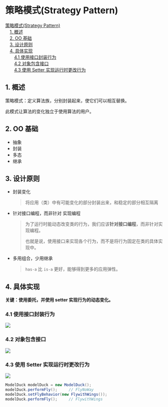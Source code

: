 # 策略模式(Strategy Pattern)

<!-- MDTOC maxdepth:6 firsth1:1 numbering:0 flatten:0 bullets:0 updateOnSave:1 -->

[策略模式(Strategy Pattern)](#策略模式strategy-pattern)   
&emsp;[1. 概述](#1-概述)   
&emsp;[2. OO 基础](#2-oo-基础)   
&emsp;[3. 设计原则](#3-设计原则)   
&emsp;[4.  具体实现](#4-具体实现)   
&emsp;&emsp;[4.1 使用接口封装行为](#41-使用接口封装行为)   
&emsp;&emsp;[4.2 对象包含接口](#42-对象包含接口)   
&emsp;&emsp;[4.3 使用 Setter 实现运行时更改行为](#43-使用-setter-实现运行时更改行为)   

<!-- /MDTOC -->

## 1. 概述

策略模式：定义算法族，分别封装起来，使它们可以相互替换。

此模式让算法的变化独立于使用算法的用户。

## 2. OO 基础

- 抽象
- 封装
- 多态
- 继承

## 3. 设计原则

- 封装变化

  > 将应用（类）中有可能变化的部分封装出来，和稳定的部分相互隔离

- 针对接口编程，而非针对 实现编程

  > 为了运行时能动态改变类的行为，我们应该**针对接口编程**，而非针对实现编程。
  >
  > 也就是说，使用接口来实现各个行为，而不是将行为固定在类的具体实现中。

- 多用组合，少用继承

  > `has-a` 比 `is-a` 更好，能够得到更多的应用弹性。

## 4.  具体实现

**关键：使用委托，并使用 setter 实现行为的动态变化。**

### 4.1 使用接口封装行为

![](http://ww3.sinaimg.cn/large/65e4f1e6gw1f9psjbgdc1j20le0a6mxh.jpg)



### 4.2 对象包含接口

![](http://ww4.sinaimg.cn/large/65e4f1e6gw1f9pszct1akj20tz0efab4.jpg)

### 4.3 使用 Setter 实现运行时更改行为

![](http://ww3.sinaimg.cn/large/65e4f1e6jw1f9ptf31737j20tu0fcq43.jpg)

```java
ModelDuck modelDuck = new ModelDuck();
modelDuck.performFly();		// FlyNoWay
modelDuck.setFlyBehavior(new FlywithWings());
modelDuck.performFly();		// FlywithWings
```
